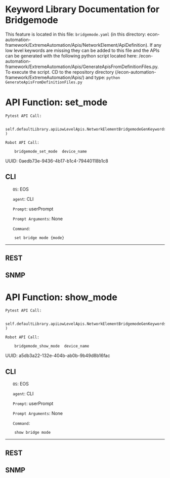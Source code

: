 # Keyword Library Documentation for Bridgemode
This feature is located in this file: `bridgemode.yaml` (in this directory: econ-automation-framework/ExtremeAutomation/Apis/NetworkElement/ApiDefinition). If any low level keywords are missing they can be added to this file and the APIs can be generated with the following python script located here: /econ-automation-framework/ExtremeAutomation/Apis/GenerateApisFromDefinitionFiles.py. To execute the script. CD to the repository directory (/econ-automation-framework/ExtremeAutomation/Apis/) and type: `python GenerateApisFromDefinitionFiles.py`

# API Function: set_mode
	Pytest API Call: 

		self.defaultLibrary.apiLowLevelApis.NetworkElementBridgemodeGenKeywords.bridgemode_set_mode(device_name )

	Robot API Call: 

		bridgemode_set_mode  device_name  

UUID: 0aedb73e-9436-4b17-b1c4-79440118b1c8
## CLI
&nbsp;&nbsp;&nbsp;&nbsp;&nbsp;&nbsp;`OS`: EOS

&nbsp;&nbsp;&nbsp;&nbsp;&nbsp;&nbsp;`agent`: CLI

&nbsp;&nbsp;&nbsp;&nbsp;&nbsp;&nbsp;`Prompt`: userPrompt

&nbsp;&nbsp;&nbsp;&nbsp;&nbsp;&nbsp;`Prompt Arguments`: None

&nbsp;&nbsp;&nbsp;&nbsp;&nbsp;&nbsp;`Command`:

		set bridge mode {mode}

----------------------------------------------


## REST
## SNMP
# API Function: show_mode
	Pytest API Call: 

		self.defaultLibrary.apiLowLevelApis.NetworkElementBridgemodeGenKeywords.bridgemode_show_mode(device_name )

	Robot API Call: 

		bridgemode_show_mode  device_name  

UUID: a5db3a22-132e-404b-ab0b-9b49d8b16fac
## CLI
&nbsp;&nbsp;&nbsp;&nbsp;&nbsp;&nbsp;`OS`: EOS

&nbsp;&nbsp;&nbsp;&nbsp;&nbsp;&nbsp;`agent`: CLI

&nbsp;&nbsp;&nbsp;&nbsp;&nbsp;&nbsp;`Prompt`: userPrompt

&nbsp;&nbsp;&nbsp;&nbsp;&nbsp;&nbsp;`Prompt Arguments`: None

&nbsp;&nbsp;&nbsp;&nbsp;&nbsp;&nbsp;`Command`:

		show bridge mode

----------------------------------------------


## REST
## SNMP
